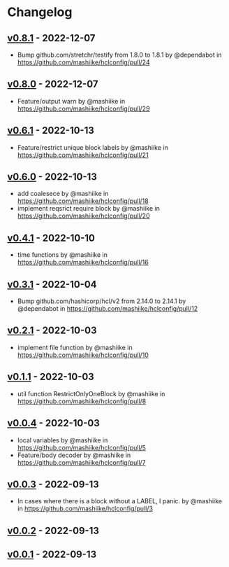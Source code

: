 # Changelog

## [v0.8.1](https://github.com/mashiike/hclconfig/compare/v0.8.0...v0.8.1) - 2022-12-07
- Bump github.com/stretchr/testify from 1.8.0 to 1.8.1 by @dependabot in https://github.com/mashiike/hclconfig/pull/24

## [v0.8.0](https://github.com/mashiike/hclconfig/compare/v0.7.0...v0.8.0) - 2022-12-07
- Feature/output warn by @mashiike in https://github.com/mashiike/hclconfig/pull/29

## [v0.6.1](https://github.com/mashiike/hclconfig/compare/v0.6.0...v0.6.1) - 2022-10-13
- Feature/restrict unique block labels by @mashiike in https://github.com/mashiike/hclconfig/pull/21

## [v0.6.0](https://github.com/mashiike/hclconfig/compare/v0.5.0...v0.6.0) - 2022-10-13
- add coalesece by @mashiike in https://github.com/mashiike/hclconfig/pull/18
- implement reqsrict require block by @mashiike in https://github.com/mashiike/hclconfig/pull/20

## [v0.4.1](https://github.com/mashiike/hclconfig/compare/v0.4.0...v0.4.1) - 2022-10-10
- time functions by @mashiike in https://github.com/mashiike/hclconfig/pull/16

## [v0.3.1](https://github.com/mashiike/hclconfig/compare/v0.3.0...v0.3.1) - 2022-10-04
- Bump github.com/hashicorp/hcl/v2 from 2.14.0 to 2.14.1 by @dependabot in https://github.com/mashiike/hclconfig/pull/12

## [v0.2.1](https://github.com/mashiike/hclconfig/compare/v0.2.0...v0.2.1) - 2022-10-03
- implement file function by @mashiike in https://github.com/mashiike/hclconfig/pull/10

## [v0.1.1](https://github.com/mashiike/hclconfig/compare/v0.1.0...v0.1.1) - 2022-10-03
- util function RestrictOnlyOneBlock by @mashiike in https://github.com/mashiike/hclconfig/pull/8

## [v0.0.4](https://github.com/mashiike/hclconfig/compare/v0.0.3...v0.0.4) - 2022-10-03
- local variables by @mashiike in https://github.com/mashiike/hclconfig/pull/5
- Feature/body decoder by @mashiike in https://github.com/mashiike/hclconfig/pull/7

## [v0.0.3](https://github.com/mashiike/hclconfig/compare/v0.0.2...v0.0.3) - 2022-09-13
- In cases where there is a block without a LABEL, I panic. by @mashiike in https://github.com/mashiike/hclconfig/pull/3

## [v0.0.2](https://github.com/mashiike/hclconfig/compare/v0.0.1...v0.0.2) - 2022-09-13

## [v0.0.1](https://github.com/mashiike/hclconfig/commits/v0.0.1) - 2022-09-13
